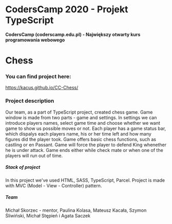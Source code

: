 

# CodersCamp 2020 - Projekt TypeScript
**CodersCamp (coderscamp.edu.pl) - Największy otwarty kurs programowania webowego** 


# Chess

### You can find project here:
https://kacus.github.io/CC-Chess/

### Project description

Our team, as a part of TypeScript project, created chess game. Game window is made from two parts - 
game and settings. In settings we can introduce players names, select game time and choose whether we 
want game to show us possible moves or not. Each player has a game status bar, which dispalys each players
name, his or her time left and how many figures did the player took. Game offers  basic chess functions,
such as castling or en Passant. Game will force the player to defend King whenether he is under attack.
Game ends either while check mate or when one of the players will run out of time.


##### Stack of project
In this project we've used HTML, SASS, TypeScript, Parcel. Project is made with MVC (Model - View - Controller) pattern.

##### Team
Michał Skorzec - mentor, Paulina Kolasa, Mateusz Kacała, Szymon Śliwiński, Michał Stępień i Agata Saczek